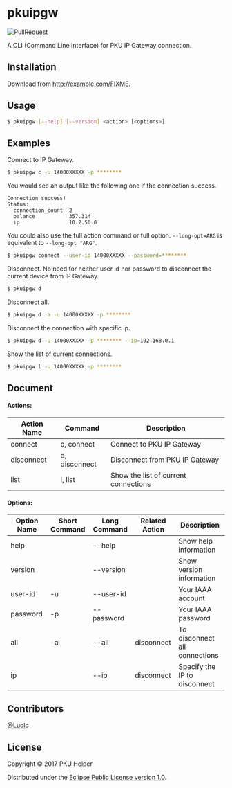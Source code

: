 # pkuipgw

![PullRequest](https://img.shields.io/badge/PRs-welcome-brightgreen.svg)

A CLI (Command Line Interface) for PKU IP Gateway connection.

## Installation

Download from http://example.com/FIXME.

## Usage
```bash
$ pkuipgw [--help] [--version] <action> [<options>]
```

## Examples

Connect to IP Gateway.
```bash
$ pkuipgw c -u 14000XXXXX -p ********
```

You would see an output like the following one if the connection success.
```text
Connection success!
Status:
  connection_count  2
  balance           357.314
  ip                10.2.50.0
```

You could also use the full action command or full option. `--long-opt=ARG` is equivalent to `--long-opt "ARG"`. 
```bash
$ pkuipgw connect --user-id 14000XXXXX --password=********
```

Disconnect. No need for neither user id nor password to disconnect the current device from IP Gateway.
```bash
$ pkuipgw d
```
Disconnect all.
```bash
$ pkuipgw d -a -u 14000XXXXX -p ********
```

Disconnect the connection with specific ip.
```bash
$ pkuipgw d -u 14000XXXXX -p ******** --ip=192.168.0.1
```

Show the list of current connections.
```bash
$ pkuipgw l -u 14000XXXXX -p ********
```

## Document

#### Actions:

| Action Name | Command | Description |
| --- | --- | --- |
| connect | c, connect | Connect to PKU IP Gateway |
| disconnect | d, disconnect | Disconnect from PKU IP Gateway |
| list | l, list | Show the list of current connections |

#### Options:

| Option Name | Short Command | Long Command | Related Action | Description |
| --- | --- | --- | --- | --- |
| help | | --help | | Show help information |
| version | | --version | | Show version information |
| user-id | -u | --user-id | | Your IAAA account |
| password | -p | --password | | Your IAAA password |
| all | -a | --all | disconnect | To disconnect all connections |
| ip | | --ip | disconnect | Specify the IP to disconnect |

## Contributors

[@Luolc](https://github.com/Luolc)

## License

Copyright © 2017 PKU Helper

Distributed under the [Eclipse Public License version 1.0](LICENSE).
